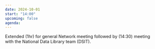 ```yaml
---
date: 2024-10-01
start: "14:00"
upcoming: false
agenda: 
--- 
```

Extended (1hr) for general Network meeting followed by (14:30) meeting with the National Data Library team (DSIT).